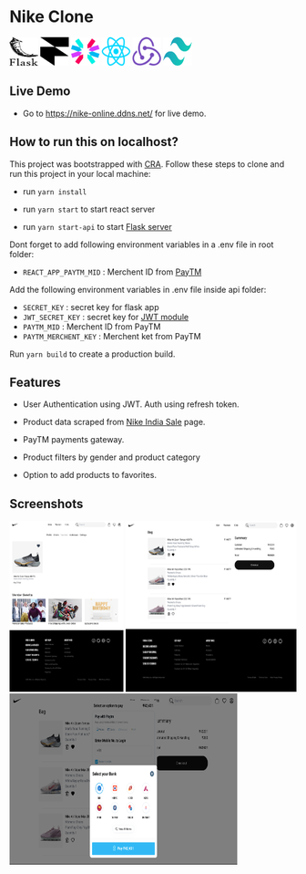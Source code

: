 # Nike Clone

<div>
  <img src='readme/icons/flask.svg' style="width:50px;height:50px"/>
  <img src='readme/icons/framer.svg' style="width:50px;height:50px">
  <img src='readme/icons/jwt-icon.svg' style="width:50px;height:50px">
  <img src='readme/icons/react.svg' style="width:50px;height:50px">
  <img src='readme/icons/redux.svg' style="width:50px;height:50px">
  <img src='readme/icons/tailwindcss-icon.svg' style="width:50px;height:50px">
<div/>


## Live Demo

- Go to https://nike-online.ddns.net/ for live demo.

## How to run this on localhost?

This project was bootstrapped with [CRA](https://reactjs.org/docs/create-a-new-react-app.html). Follow these steps to clone and run this project in your local machine:

- run `yarn install`

- run `yarn start` to start react server

- run `yarn start-api` to start [Flask server](https://flask.palletsprojects.com/en/2.1.x/)

Dont forget to add following environment variables in a .env file in root folder:

- `REACT_APP_PAYTM_MID` : Merchent ID from [PayTM](https://business.paytm.com/payment-gateway)

Add the following environment variables in .env file inside api folder:

- `SECRET_KEY` : secret key for flask app
- `JWT_SECRET_KEY` : secret key for [JWT module](https://flask-jwt-extended.readthedocs.io/en/stable/options/#JWT_SECRET_KEY)
- `PAYTM_MID` : Merchent ID from PayTM
- `PAYTM_MERCHENT_KEY` : Merchent ket from PayTM 

Run `yarn build` to create a production build.

## Features

- User Authentication using JWT. Auth using refresh token.

- Product data scraped from [Nike India Sale](https://www.nike.com/in/w/sale-3yaep) page.

- PayTM payments gateway.

- Product filters by gender and product category

- Option to add products to favorites.

## Screenshots

<div>
  <img src='readme/screenshots/favorites_page.png' style='height:300px;width:200px;'/>
  <img src='readme/screenshots/orders_page.png' style='height:300px;width:300px;'>
  <img src='readme/screenshots/paytm_payment_gateawy_page.png' style='height:300px;width:400px;'>
<div/>